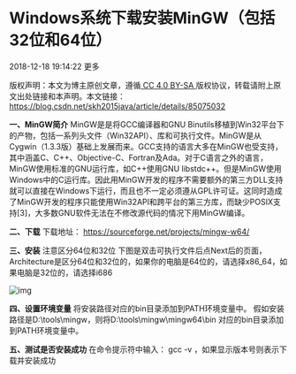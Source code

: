 # Windows系统下载安装MinGW（包括32位和64位）

2018-12-18 19:14:22  更多

版权声明：本文为博主原创文章，遵循[ CC 4.0 BY-SA ](http://creativecommons.org/licenses/by-sa/4.0/)版权协议，转载请附上原文出处链接和本声明。本文链接：https://blog.csdn.net/skh2015java/article/details/85075032

**一、MinGW简介**
MinGW是是将GCC编译器和GNU Binutils移植到Win32平台下的产物，包括一系列头文件（Win32API）、库和可执行文件。MinGW是从Cygwin（1.3.3版）基础上发展而来。GCC支持的语言大多在MinGW也受支持，其中涵盖C、C++、Objective-C、Fortran及Ada。对于C语言之外的语言，MinGW使用标准的GNU运行库，如C++使用GNU libstdc++。但是MinGW使用Windows中的C运行库。因此用MinGW开发的程序不需要额外的第三方DLL支持就可以直接在Windows下运行，而且也不一定必须遵从GPL许可证。这同时造成了MinGW开发的程序只能使用Win32API和跨平台的第三方库，而缺少POSIX支持[3]，大多数GNU软件无法在不修改源代码的情况下用MinGW编译。


**二、下载**
下载地址：
https://sourceforge.net/projects/mingw-w64/

**三、安装**
 注意区分64位和32位
 下图是双击可执行文件后点Next后的页面，Architecture是区分64位和32位的，如果你的电脑是64位的，请选择x86_64，如果电脑是32位的，请选择i686

![img](D:\Topora_pic\2018121819115418.png) 

**四、设置环境变量**
  将安装路径对应的bin目录添加到PATH环境变量中。
  假如安装路径是D:\tools\mingw，则将D:\tools\mingw\mingw64\bin 对应的bin目录添加到PATH环境变量中。

**五、测试是否安装成功**
 在命令提示符中输入： gcc -v ，如果显示版本号则表示下载并安装成功